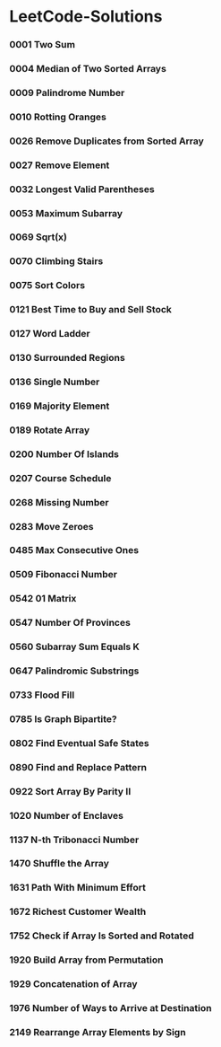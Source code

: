 # LeetCode-Solutions
### 0001 Two Sum
### 0004 Median of Two Sorted Arrays
### 0009 Palindrome Number
### 0010 Rotting Oranges
### 0026 Remove Duplicates from Sorted Array
### 0027 Remove Element
### 0032 Longest Valid Parentheses
### 0053 Maximum Subarray
### 0069 Sqrt(x)
### 0070 Climbing Stairs
### 0075 Sort Colors
### 0121 Best Time to Buy and Sell Stock
### 0127 Word Ladder
### 0130 Surrounded Regions
### 0136 Single Number
### 0169 Majority Element
### 0189 Rotate Array
### 0200 Number Of Islands
### 0207 Course Schedule
### 0268 Missing Number
### 0283 Move Zeroes
### 0485 Max Consecutive Ones
### 0509 Fibonacci Number
### 0542 01 Matrix
### 0547 Number Of Provinces
### 0560 Subarray Sum Equals K
### 0647 Palindromic Substrings
### 0733 Flood Fill
### 0785 Is Graph Bipartite?
### 0802 Find Eventual Safe States
### 0890 Find and Replace Pattern
### 0922 Sort Array By Parity II
### 1020 Number of Enclaves
### 1137 N-th Tribonacci Number
### 1470 Shuffle the Array
### 1631 Path With Minimum Effort
### 1672 Richest Customer Wealth
### 1752 Check if Array Is Sorted and Rotated
### 1920 Build Array from Permutation
### 1929 Concatenation of Array
### 1976 Number of Ways to Arrive at Destination
### 2149 Rearrange Array Elements by Sign
### 